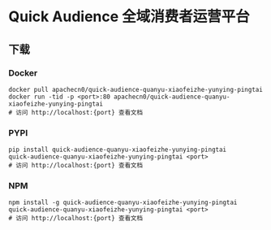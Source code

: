 # Quick Audience 全域消费者运营平台

## 下载

### Docker

```
docker pull apachecn0/quick-audience-quanyu-xiaofeizhe-yunying-pingtai
docker run -tid -p <port>:80 apachecn0/quick-audience-quanyu-xiaofeizhe-yunying-pingtai
# 访问 http://localhost:{port} 查看文档
```

### PYPI

```
pip install quick-audience-quanyu-xiaofeizhe-yunying-pingtai
quick-audience-quanyu-xiaofeizhe-yunying-pingtai <port>
# 访问 http://localhost:{port} 查看文档
```

### NPM

```
npm install -g quick-audience-quanyu-xiaofeizhe-yunying-pingtai
quick-audience-quanyu-xiaofeizhe-yunying-pingtai <port>
# 访问 http://localhost:{port} 查看文档
```